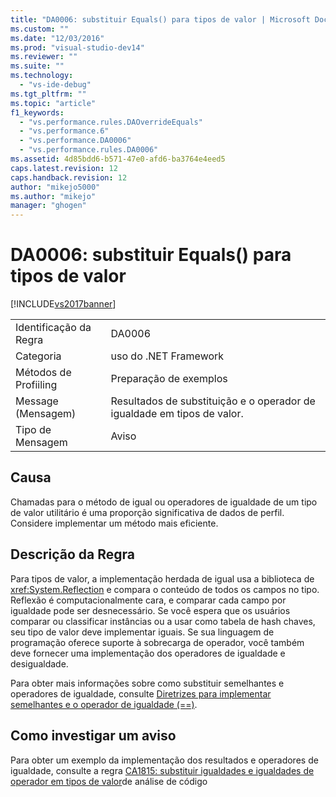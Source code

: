 ```yaml
---
title: "DA0006: substituir Equals() para tipos de valor | Microsoft Docs"
ms.custom: ""
ms.date: "12/03/2016"
ms.prod: "visual-studio-dev14"
ms.reviewer: ""
ms.suite: ""
ms.technology: 
  - "vs-ide-debug"
ms.tgt_pltfrm: ""
ms.topic: "article"
f1_keywords: 
  - "vs.performance.rules.DAOverrideEquals"
  - "vs.performance.6"
  - "vs.performance.DA0006"
  - "vs.performance.rules.DA0006"
ms.assetid: 4d85bdd6-b571-47e0-afd6-ba3764e4eed5
caps.latest.revision: 12
caps.handback.revision: 12
author: "mikejo5000"
ms.author: "mikejo"
manager: "ghogen"
---
```

# DA0006: substituir Equals() para tipos de valor
[!INCLUDE[vs2017banner](../code-quality/includes/vs2017banner.md)]

|||  
|-|-|  
|Identificação da Regra|DA0006|  
|Categoria|uso do .NET Framework|  
|Métodos de Profiiling|Preparação de exemplos|  
|Message \(Mensagem\)|Resultados de substituição e o operador de igualdade em tipos de valor.|  
|Tipo de Mensagem|Aviso|  
  
## Causa  
 Chamadas para o método de igual ou operadores de igualdade de um tipo de valor utilitário é uma proporção significativa de dados de perfil.  Considere implementar um método mais eficiente.  
  
## Descrição da Regra  
 Para tipos de valor, a implementação herdada de igual usa a biblioteca de <xref:System.Reflection> e compara o conteúdo de todos os campos no tipo.  Reflexão é computacionalmente cara, e comparar cada campo por igualdade pode ser desnecessário.  Se você espera que os usuários comparar ou classificar instâncias ou a usar como tabela de hash chaves, seu tipo de valor deve implementar iguais.  Se sua linguagem de programação oferece suporte à sobrecarga de operador, você também deve fornecer uma implementação dos operadores de igualdade e desigualdade.  
  
 Para obter mais informações sobre como substituir semelhantes e operadores de igualdade, consulte [Diretrizes para implementar semelhantes e o operador de igualdade \(\=\=\)](http://go.microsoft.com/fwlink/?LinkId=177818).  
  
## Como investigar um aviso  
 Para obter um exemplo da implementação dos resultados e operadores de igualdade, consulte a regra [CA1815: substituir igualdades e igualdades de operador em tipos de valor](../Topic/CA1815:%20Override%20equals%20and%20operator%20equals%20on%20value%20types.md)de análise de código